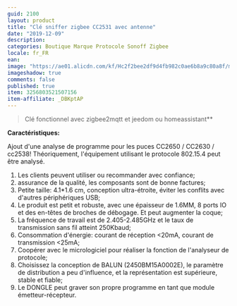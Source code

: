 ```yaml
---
guid: 2100
layout: product
title: "Clé sniffer zigbee CC2531 avec antenne"
date: "2019-12-09"
description:
categories: Boutique Marque Protocole Sonoff Zigbee
locale: fr_FR
ean:
image: "https://ae01.alicdn.com/kf/Hc2f2bee2df9d4fb982c0ae6b8a9c80a8f/mulateur-d-bogueur-ZIGBEE-CC2531-CC2540-avec-carte-Bluetooth-sans-fil-dongle-USB-programmeur-4.jpg_640x640.jpg"
imageshadow: true
comments: false
published: true
item: 3256803521507156
item-affiliate: _DBKptAP
---
```


> Clé fonctionnel avec zigbee2mqtt et jeedom ou homeassistant**

**Caractéristiques:**

Ajout d'une analyse de programme pour les puces CC2650 / CC2630 / cc2538! Théoriquement, l'équipement utilisant le protocole 802.15.4 peut être analysé.

1. Les clients peuvent utiliser ou recommander avec confiance;
2. assurance de la qualité, les composants sont de bonne factures;
3. Petite taille: 4.1\*1.6 cm, conception ultra-étroite, éviter les conflits avec d'autres périphériques USB;
4. Le produit est petit et robuste, avec une épaisseur de 1.6MM, 8 ports IO et des en-têtes de broches de débogage. Et peut augmenter la coque;
5. La fréquence de travail est de 2.405-2.485GHz et le taux de transmission sans fil atteint 250Kbaud;
6. Consommation d'énergie: courant de réception <20mA, courant de transmission <25mA;
7. Coopérer avec le micrologiciel pour réaliser la fonction de l'analyseur de protocole;
8. Choisissez la conception de BALUN (2450BM15A0002E), le paramètre de distribution a peu d'influence, et la représentation est supérieure, stable et fiable;
9. Le DONGLE peut graver son propre programme en tant que module émetteur-récepteur.

